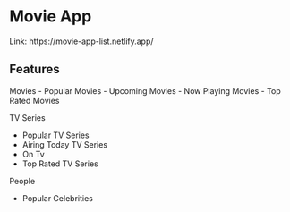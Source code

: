 
<h1> Movie App </h1>
Link: https://movie-app-list.netlify.app/


<h2>Features</h2>
Movies
  - Popular Movies
  - Upcoming Movies
  - Now Playing Movies
  - Top Rated Movies
  
TV Series
  - Popular TV Series
  - Airing Today TV Series
  - On Tv 
  - Top Rated TV Series
  
People
  - Popular Celebrities



